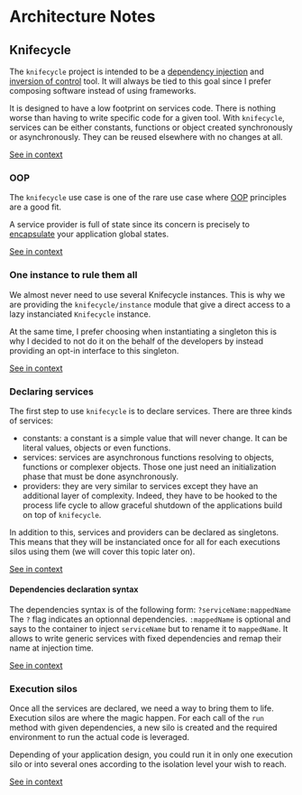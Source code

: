 <!--
# This file is automatically generated by the `jsarch`
# module. Do not change it elsewhere, changes would
# be overriden.
-->
# Architecture Notes



## Knifecycle

The `knifecycle` project is intended to be a [dependency
 injection](https://en.wikipedia.org/wiki/Dependency_injection)
 and [inversion of control](https://en.wikipedia.org/wiki/Inversion_of_control)
 tool. It will always be tied to this goal since I prefer
 composing software instead of using frameworks.

It is designed to have a low footprint on services code.
 There is nothing worse than having to write specific code for
 a given tool. With `knifecycle`, services can be either constants,
 functions or object created synchronously or asynchronously. They
 can be reused elsewhere with no changes at all.

[See in context](./src/index.js#L26-L39)



### OOP

The `knifecycle` use case is one of the rare use case where
 [OOP](https://en.wikipedia.org/wiki/Object-oriented_programming)
 principles are a good fit.

A service provider is full of state since its concern is
 precisely to
 [encapsulate](https://en.wikipedia.org/wiki/Encapsulation_(computer_programming))
 your application global states.

[See in context](./src/index.js#L41-L50)



### One instance to rule them all

We almost never need to use several Knifecycle instances.
 This is why we are providing the `knifecycle/instance`
 module that give a direct access to a lazy instanciated
 `Knifecycle` instance.

At the same time, I prefer choosing when instantiating a
 singleton this is why I decided to not do it on the behalf
 of the developers by instead providing an opt-in interface
 to this singleton.

[See in context](./src/instance.js#L1-L12)



### Declaring services

The first step to use `knifecycle` is to declare
   services. There are three kinds of services:
  - constants: a constant is a simple value that will
   never change. It can be literal values, objects
   or even functions.
  - services: services are asynchronous functions
   resolving to objects, functions or complexer
   objects. Those one just need an initialization
   phase that must be done asynchronously.
  - providers: they are very similar to services
   except they have an additional layer of
   complexity. Indeed, they have to be hooked
   to the process life cycle to allow graceful
   shutdown of the applications build on top of
   `knifecycle`.

   In addition to this, services and providers can
    be declared as singletons. This means that they
    will be instanciated once for all for each
    executions silos using them (we will cover this
    topic later on).

[See in context](./src/index.js#L114-L137)



#### Dependencies declaration syntax

The dependencies syntax is of the following form:
 `?serviceName:mappedName`
The `?` flag indicates an optionnal dependencies.
 `:mappedName` is optional and says to the container to
 inject `serviceName` but to rename it to `mappedName`.
 It allows to write generic services with fixed
 dependencies and remap their name at injection time.

[See in context](./src/index.js#L799-L808)



### Execution silos

Once all the services are declared, we need a way to bring
   them to life. Execution silos are where the magic happen.
   For each call of the `run` method with given dependencies,
   a new silo is created and the required environment to
   run the actual code is leveraged.

  Depending of your application design, you could run it
   in only one execution silo or into several ones
   according to the isolation level your wish to reach.

[See in context](./src/index.js#L428-L438)

